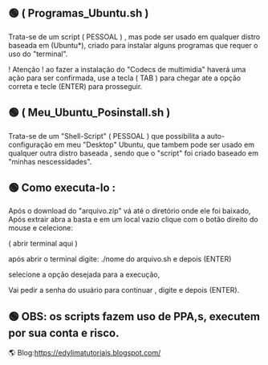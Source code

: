## 🟢 ( Programas_Ubuntu.sh )
Trata-se de um script ( PESSOAL ) , mas pode ser usado em qualquer distro baseada em (Ubuntu*),
criado para instalar alguns programas que requer o uso do "terminal".

! Atenção ! ao fazer a instalação do "Codecs de multimidia" haverá uma ação para ser confirmada,
use a tecla ( TAB ) para chegar ate a opção correta e tecle (ENTER) para prosseguir.

## 🟢 ( Meu_Ubuntu_Posinstall.sh ) 
Trata-se de um "Shell-Script" ( PESSOAL ) que possibilita a auto-configuração em meu "Desktop" Ubuntu,
que tambem pode ser usado em qualquer outra distro baseada ,
sendo que o "script" foi criado baseado em "minhas nescessidades".


## 🟢 Como executa-lo :
Após o download do "arquivo.zip" vá até o diretório onde ele foi baixado,
Após extrair abra a basta e em um local vazio clique com o botão direito do mouse e celecione:

( abrir terminal aqui )

após abrir o terminal digite: ./nome do arquivo.sh  e depois (ENTER)
 
selecione a opção desejada para a execução,

Vai pedir a senha do usuário para continuar , digite e depois (ENTER).

## 🟢 OBS: os scripts fazem uso de PPA,s, executem por sua conta e risco.

🌎 Blog:https://edylimatutoriais.blogspot.com/




